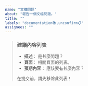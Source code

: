 ```yaml
---
name: "文檔問題"
about: "報告一個文檔問題。"
title: ""
labels: "documentation📚,unconfirm📋"
assignees: ""
---
```

> ### 建議內容列表
>
> - **描述：** 是甚麼問題？
> - **頁面：** 相關頁面的列表。
> - **預期內容：** 應該要有甚麼內容？
>
> 在提交前，請先移除此列表！
